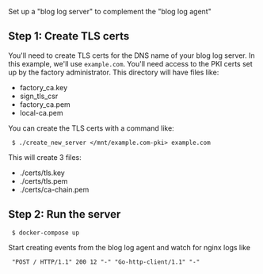 Set up a "blog log server" to complement the "blog log agent"

## Step 1: Create TLS certs
You'll need to create TLS certs for the DNS name of your blog log server. In
this example, we'll use `example.com`. You'll need access to the PKI certs
set up by the factory administrator. This directory will have files like:

 * factory_ca.key
 * sign_tls_csr
 * factory_ca.pem
 * local-ca.pem

You can create the TLS certs with a command like:
```
 $ ./create_new_server </mnt/example.com-pki> example.com
```

This will create 3 files:

 * ./certs/tls.key
 * ./certs/tls.pem
 * ./certs/ca-chain.pem

## Step 2: Run the server

```
 $ docker-compose up
```

Start creating events from the blog log agent and watch for nginx logs like
```
 "POST / HTTP/1.1" 200 12 "-" "Go-http-client/1.1" "-"
```
